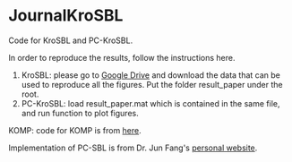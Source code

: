 # JournalKroSBL

Code for KroSBL and PC-KroSBL.

In order to reproduce the results, follow the instructions here.

1. KroSBL: please go to [Google Drive](https://drive.google.com/file/d/1UOIliJQgG2kS2atR2UC-omPDaBBLQZtv/view?usp=sharing) and download the data that can be used to reproduce all the figures. Put the folder result_paper under the root.
2. PC-KroSBL: load result_paper.mat which is contained in the same file, and run function to plot figures.


KOMP: code for KOMP is from [here](https://github.com/Dingqinliu/Encryption_Matlab/blob/3fd2edaadf10b512810933465361cd2ee1af1337/encryption_based_on_CS_chaotic/Tensor_CS/Fig_8/tensor_OMPND.m).

Implementation of PC-SBL is from Dr. Jun Fang's [personal website](http://www.junfang-uestc.net/codes/PC-SBL.rar).
